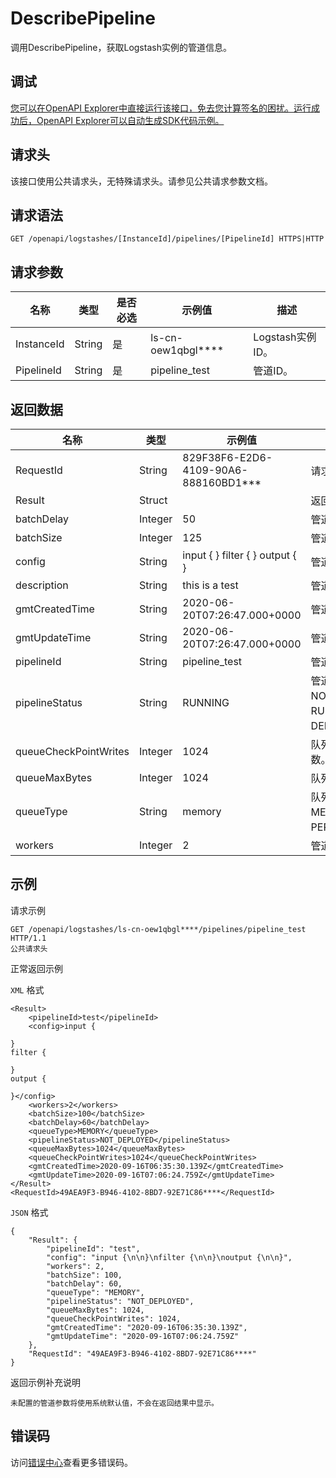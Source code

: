 # DescribePipeline

调用DescribePipeline，获取Logstash实例的管道信息。

## 调试

[您可以在OpenAPI Explorer中直接运行该接口，免去您计算签名的困扰。运行成功后，OpenAPI Explorer可以自动生成SDK代码示例。](https://api.aliyun.com/#product=elasticsearch&api=DescribePipeline&type=ROA&version=2017-06-13)

## 请求头

该接口使用公共请求头，无特殊请求头。请参见公共请求参数文档。

## 请求语法

```
GET /openapi/logstashes/[InstanceId]/pipelines/[PipelineId] HTTPS|HTTP
```

## 请求参数

|名称|类型|是否必选|示例值|描述|
|--|--|----|---|--|
|InstanceId|String|是|ls-cn-oew1qbgl\*\*\*\*|Logstash实例ID。 |
|PipelineId|String|是|pipeline\_test|管道ID。 |

## 返回数据

|名称|类型|示例值|描述|
|--|--|---|--|
|RequestId|String|829F38F6-E2D6-4109-90A6-888160BD1\*\*\*|请求ID。 |
|Result|Struct| |返回结果。 |
|batchDelay|Integer|50|管道批延迟。 |
|batchSize|Integer|125|管道批大小。 |
|config|String|input \{ \} filter \{ \} output \{ \}|管道具体配置。 |
|description|String|this is a test|管道描述。 |
|gmtCreatedTime|String|2020-06-20T07:26:47.000+0000|管道创建时间。 |
|gmtUpdateTime|String|2020-06-20T07:26:47.000+0000|管道更新时间。 |
|pipelineId|String|pipeline\_test|管道ID。 |
|pipelineStatus|String|RUNNING|管道状态。支持：NOT\_DEPLOYED、RUNNING和DELETED。 |
|queueCheckPointWrites|Integer|1024|队列检查点写入数。 |
|queueMaxBytes|Integer|1024|队列最大字节数。 |
|queueType|String|memory|队列类型。支持：MEMORY和PERSISTED。 |
|workers|Integer|2|管道工作线程数。 |

## 示例

请求示例

```
GET /openapi/logstashes/ls-cn-oew1qbgl****/pipelines/pipeline_test HTTP/1.1
公共请求头
```

正常返回示例

`XML` 格式

```
<Result>
    <pipelineId>test</pipelineId>
    <config>input {

}
filter {

}
output {

}</config>
    <workers>2</workers>
    <batchSize>100</batchSize>
    <batchDelay>60</batchDelay>
    <queueType>MEMORY</queueType>
    <pipelineStatus>NOT_DEPLOYED</pipelineStatus>
    <queueMaxBytes>1024</queueMaxBytes>
    <queueCheckPointWrites>1024</queueCheckPointWrites>
    <gmtCreatedTime>2020-09-16T06:35:30.139Z</gmtCreatedTime>
    <gmtUpdateTime>2020-09-16T07:06:24.759Z</gmtUpdateTime>
</Result>
<RequestId>49AEA9F3-B946-4102-8BD7-92E71C86****</RequestId>
```

`JSON` 格式

```
{
	"Result": {
		"pipelineId": "test",
		"config": "input {\n\n}\nfilter {\n\n}\noutput {\n\n}",
		"workers": 2,
		"batchSize": 100,
		"batchDelay": 60,
		"queueType": "MEMORY",
		"pipelineStatus": "NOT_DEPLOYED",
		"queueMaxBytes": 1024,
		"queueCheckPointWrites": 1024,
		"gmtCreatedTime": "2020-09-16T06:35:30.139Z",
		"gmtUpdateTime": "2020-09-16T07:06:24.759Z"
	},
	"RequestId": "49AEA9F3-B946-4102-8BD7-92E71C86****"
}
```

返回示例补充说明

```
未配置的管道参数将使用系统默认值，不会在返回结果中显示。
```

## 错误码

访问[错误中心](https://error-center.aliyun.com/status/product/elasticsearch)查看更多错误码。

